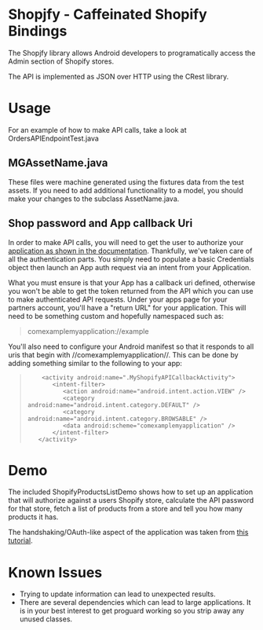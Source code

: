 # Shopjfy - Caffeinated Shopify Bindings #

The Shopjfy library allows Android developers to programatically access the Admin section of Shopify stores.

The API is implemented as JSON over HTTP using the CRest library.

# Usage #

For an example of how to make API calls, take a look at OrdersAPIEndpointTest.java

## MGAssetName.java ##

These files were machine generated using the fixtures data from the test assets.  If you need to add additional
functionality to a model, you should make your changes to the subclass AssetName.java.

## Shop password and App callback Uri ##

In order to make API calls, you will need to get the user to authorize your [application as shown in the documentation](http://api.shopify.com/authentication.html).
Thankfully, we've taken care of all the authentication parts.  You simply need to populate a basic Credentials object then launch an App auth request via an intent
from your Application.

What you must ensure is that your App has a callback uri defined, otherwise you won't be able to get the token returned from the API which you can use to make
authenticated API requests.  Under your apps page for your partners account, you'll have a "return URL" for your application.  This will need to be something custom
and hopefully namespaced such as:

> comexamplemyapplication://example

You'll also need to configure your Android manifest so that it responds to all uris that begin with //comexamplemyapplication//.  This can be done by adding something
similar to the following to your app:

>         <activity android:name=".MyShopifyAPICallbackActivity">
>            <intent-filter>
>	            <action android:name="android.intent.action.VIEW" />
>	            <category android:name="android.intent.category.DEFAULT" />
>	            <category android:name="android.intent.category.BROWSABLE" />
>	            <data android:scheme="comexamplemyapplication" />
>            </intent-filter>
>        </activity>

# Demo #

The included ShopifyProductsListDemo shows how to set up an application that will authorize against a users
Shopify store, calculate the API password for that store, fetch a list of products from a store and tell you
how many products it has.

The handshaking/OAuth-like aspect of the application was taken from [this tutorial](http://donpark.org/blog/2009/01/24/android-client-side-oauth).

# Known Issues #

* Trying to update information can lead to unexpected results.
* There are several dependencies which can lead to large applications.  It is in your best interest to
  get proguard working so you strip away any unused classes.